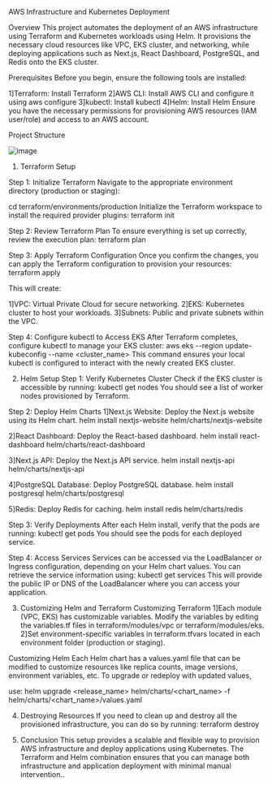 AWS Infrastructure and Kubernetes Deployment

Overview
This project automates the deployment of an AWS infrastructure using Terraform and Kubernetes workloads using Helm. It provisions the necessary cloud resources like VPC, EKS cluster, and networking, while deploying applications such as Next.js, React Dashboard, PostgreSQL, and Redis onto the EKS cluster.

Prerequisites
Before you begin, ensure the following tools are installed:

1]Terraform: Install Terraform
2]AWS CLI: Install AWS CLI and configure it using aws configure
3]kubectl: Install kubectl
4]Helm: Install Helm
Ensure you have the necessary permissions for provisioning AWS resources (IAM user/role) and access to an AWS account.

Project Structure

![image](https://github.com/user-attachments/assets/b82637b7-4cba-43ad-9e41-557b243d2259)




1. Terraform Setup

Step 1: Initialize Terraform
Navigate to the appropriate environment directory (production or staging):

cd terraform/environments/production
Initialize the Terraform workspace to install the required provider plugins:
terraform init

Step 2: Review Terraform Plan
To ensure everything is set up correctly, review the execution plan:
terraform plan

Step 3: Apply Terraform Configuration
Once you confirm the changes, you can apply the Terraform configuration to provision your resources:
terraform apply


This will create:

1]VPC: Virtual Private Cloud for secure networking.
2]EKS: Kubernetes cluster to host your workloads.
3]Subnets: Public and private subnets within the VPC.


Step 4: Configure kubectl to Access EKS
After Terraform completes, configure kubectl to manage your EKS cluster:
aws eks --region <region> update-kubeconfig --name <cluster_name>
This command ensures your local kubectl is configured to interact with the newly created EKS cluster.

2. Helm Setup
Step 1: Verify Kubernetes Cluster
Check if the EKS cluster is accessible by running:
kubectl get nodes
You should see a list of worker nodes provisioned by Terraform.

Step 2: Deploy Helm Charts
1]Next.js Website: Deploy the Next.js website using its Helm chart.
helm install nextjs-website helm/charts/nextjs-website

2]React Dashboard: Deploy the React-based dashboard.
helm install react-dashboard helm/charts/react-dashboard

3]Next.js API: Deploy the Next.js API service.
helm install nextjs-api helm/charts/nextjs-api

4]PostgreSQL Database: Deploy PostgreSQL database.
helm install postgresql helm/charts/postgresql

5]Redis: Deploy Redis for caching.
helm install redis helm/charts/redis

Step 3: Verify Deployments
After each Helm install, verify that the pods are running:
kubectl get pods
You should see the pods for each deployed service.

Step 4: Access Services
Services can be accessed via the LoadBalancer or Ingress configuration, depending on your Helm chart values. You can retrieve the service information using:
kubectl get services
This will provide the public IP or DNS of the LoadBalancer where you can access your application.

3. Customizing Helm and Terraform
Customizing Terraform
1]Each module (VPC, EKS) has customizable variables. Modify the variables by editing the variables.tf files in terraform/modules/vpc or terraform/modules/eks.
2]Set environment-specific variables in terraform.tfvars located in each environment folder (production or staging).


Customizing Helm
Each Helm chart has a values.yaml file that can be modified to customize resources like replica counts, image versions, environment variables, etc.
To upgrade or redeploy with updated values,

use:
helm upgrade <release_name> helm/charts/<chart_name> -f helm/charts/<chart_name>/values.yaml

4. Destroying Resources
If you need to clean up and destroy all the provisioned infrastructure, you can do so by running:
terraform destroy


5. Conclusion
This setup provides a scalable and flexible way to provision AWS infrastructure and deploy applications using Kubernetes. The Terraform and Helm combination ensures that you can manage both infrastructure and application deployment with minimal manual intervention..

